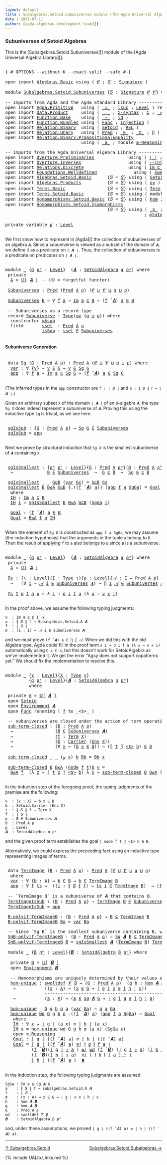 ```yaml
---
layout: default
title : Subalgebras.Setoid.Subuniverses module (The Agda Universal Algebra Library)
date : 2021-07-11
author: [agda-algebras development team][]
---
```


### <a id="subuniverses-of-setoid-algebras">Subuniverses of Setoid Algebras</a>

This is the [Subalgebras.Setoid.Subuniverses][] module of the [Agda Universal Algebra Library][].

<pre class="Agda">

<a id="365" class="Symbol">{-#</a> <a id="369" class="Keyword">OPTIONS</a> <a id="377" class="Pragma">--without-K</a> <a id="389" class="Pragma">--exact-split</a> <a id="403" class="Pragma">--safe</a> <a id="410" class="Symbol">#-}</a>

<a id="415" class="Keyword">open</a> <a id="420" class="Keyword">import</a> <a id="427" href="Algebras.Basic.html" class="Module">Algebras.Basic</a> <a id="442" class="Keyword">using</a> <a id="448" class="Symbol">(</a> <a id="450" href="Algebras.Basic.html#1140" class="Generalizable">𝓞</a> <a id="452" class="Symbol">;</a> <a id="454" href="Algebras.Basic.html#1142" class="Generalizable">𝓥</a> <a id="456" class="Symbol">;</a> <a id="458" href="Algebras.Basic.html#3566" class="Function">Signature</a> <a id="468" class="Symbol">)</a>

<a id="471" class="Keyword">module</a> <a id="478" href="Subalgebras.Setoid.Subuniverses.html" class="Module">Subalgebras.Setoid.Subuniverses</a> <a id="510" class="Symbol">{</a><a id="511" href="Subalgebras.Setoid.Subuniverses.html#511" class="Bound">𝑆</a> <a id="513" class="Symbol">:</a> <a id="515" href="Algebras.Basic.html#3566" class="Function">Signature</a> <a id="525" href="Algebras.Basic.html#1140" class="Generalizable">𝓞</a> <a id="527" href="Algebras.Basic.html#1142" class="Generalizable">𝓥</a><a id="528" class="Symbol">}</a> <a id="530" class="Keyword">where</a>

<a id="537" class="Comment">-- Imports from Agda and the Agda Standard Library -----------------------------------------------</a>
<a id="636" class="Keyword">open</a> <a id="641" class="Keyword">import</a> <a id="648" href="Agda.Primitive.html" class="Module">Agda.Primitive</a>   <a id="665" class="Keyword">using</a> <a id="671" class="Symbol">(</a> <a id="673" href="Agda.Primitive.html#810" class="Primitive Operator">_⊔_</a> <a id="677" class="Symbol">;</a> <a id="679" href="Agda.Primitive.html#780" class="Primitive">lsuc</a> <a id="684" class="Symbol">;</a> <a id="686" href="Agda.Primitive.html#597" class="Postulate">Level</a> <a id="692" class="Symbol">)</a> <a id="694" class="Keyword">renaming</a> <a id="703" class="Symbol">(</a> <a id="705" href="Agda.Primitive.html#326" class="Primitive">Set</a> <a id="709" class="Symbol">to</a> <a id="712" class="Primitive">Type</a> <a id="717" class="Symbol">)</a>
<a id="719" class="Keyword">open</a> <a id="724" class="Keyword">import</a> <a id="731" href="Data.Product.html" class="Module">Data.Product</a>     <a id="748" class="Keyword">using</a> <a id="754" class="Symbol">(</a> <a id="756" href="Agda.Builtin.Sigma.html#236" class="InductiveConstructor Operator">_,_</a> <a id="760" class="Symbol">;</a> <a id="762" href="Data.Product.html#916" class="Function">Σ-syntax</a> <a id="771" class="Symbol">;</a> <a id="773" href="Agda.Builtin.Sigma.html#166" class="Record">Σ</a> <a id="775" class="Symbol">;</a> <a id="777" href="Data.Product.html#1167" class="Function Operator">_×_</a> <a id="781" class="Symbol">)</a>
<a id="783" class="Keyword">open</a> <a id="788" class="Keyword">import</a> <a id="795" href="Function.Base.html" class="Module">Function.Base</a>    <a id="812" class="Keyword">using</a> <a id="818" class="Symbol">(</a> <a id="820" href="Function.Base.html#1031" class="Function Operator">_∘_</a> <a id="824" class="Symbol">;</a> <a id="826" href="Function.Base.html#615" class="Function">id</a> <a id="829" class="Symbol">)</a>
<a id="831" class="Keyword">open</a> <a id="836" class="Keyword">import</a> <a id="843" href="Function.Bundles.html" class="Module">Function.Bundles</a> <a id="860" class="Keyword">using</a> <a id="866" class="Symbol">(</a> <a id="868" href="Function.Bundles.html#1868" class="Record">Func</a> <a id="873" class="Symbol">;</a> <a id="875" href="Function.Bundles.html#2240" class="Record">Injection</a> <a id="885" class="Symbol">)</a>
<a id="887" class="Keyword">open</a> <a id="892" class="Keyword">import</a> <a id="899" href="Relation.Binary.html" class="Module">Relation.Binary</a>  <a id="916" class="Keyword">using</a> <a id="922" class="Symbol">(</a> <a id="924" href="Relation.Binary.Bundles.html#1009" class="Record">Setoid</a> <a id="931" class="Symbol">;</a> <a id="933" href="Relation.Binary.Core.html#766" class="Function">REL</a> <a id="937" class="Symbol">)</a>
<a id="939" class="Keyword">open</a> <a id="944" class="Keyword">import</a> <a id="951" href="Relation.Unary.html" class="Module">Relation.Unary</a>   <a id="968" class="Keyword">using</a> <a id="974" class="Symbol">(</a> <a id="976" href="Relation.Unary.html#1101" class="Function">Pred</a> <a id="981" class="Symbol">;</a> <a id="983" href="Relation.Unary.html#1523" class="Function Operator">_∈_</a> <a id="987" class="Symbol">;</a> <a id="989" href="Relation.Unary.html#1742" class="Function Operator">_⊆_</a> <a id="993" class="Symbol">;</a> <a id="995" href="Relation.Unary.html#4741" class="Function">⋂</a> <a id="997" class="Symbol">)</a>
<a id="999" class="Keyword">open</a> <a id="1004" class="Keyword">import</a> <a id="1011" href="Relation.Binary.PropositionalEquality.html" class="Module">Relation.Binary.PropositionalEquality</a>
                             <a id="1078" class="Keyword">using</a> <a id="1084" class="Symbol">(</a> <a id="1086" href="Agda.Builtin.Equality.html#151" class="Datatype Operator">_≡_</a> <a id="1090" class="Symbol">;</a> <a id="1092" class="Keyword">module</a> <a id="1099" href="Relation.Binary.PropositionalEquality.Core.html#2708" class="Module">≡-Reasoning</a> <a id="1111" class="Symbol">)</a>

<a id="1114" class="Comment">-- Imports from the Agda Universal Algebra Library -----------------------------------------------</a>
<a id="1213" class="Keyword">open</a> <a id="1218" class="Keyword">import</a> <a id="1225" href="Overture.Preliminaries.html" class="Module">Overture.Preliminaries</a>             <a id="1260" class="Keyword">using</a> <a id="1266" class="Symbol">(</a> <a id="1268" href="Overture.Preliminaries.html#4227" class="Function Operator">∣_∣</a> <a id="1272" class="Symbol">;</a> <a id="1274" href="Overture.Preliminaries.html#4265" class="Function Operator">∥_∥</a> <a id="1278" class="Symbol">;</a> <a id="1280" href="Overture.Preliminaries.html#4931" class="Function Operator">_⁻¹</a> <a id="1284" class="Symbol">)</a>
<a id="1286" class="Keyword">open</a> <a id="1291" class="Keyword">import</a> <a id="1298" href="Overture.Inverses.html" class="Module">Overture.Inverses</a>                  <a id="1333" class="Keyword">using</a> <a id="1339" class="Symbol">(</a> <a id="1341" href="Overture.Inverses.html#2788" class="Function">∘-injective</a> <a id="1353" class="Symbol">;</a> <a id="1355" href="Overture.Inverses.html#2442" class="Function">IsInjective</a> <a id="1367" class="Symbol">;</a> <a id="1369" href="Overture.Inverses.html#2715" class="Function">id-is-injective</a> <a id="1385" class="Symbol">)</a>
<a id="1387" class="Keyword">open</a> <a id="1392" class="Keyword">import</a> <a id="1399" href="Relations.Discrete.html" class="Module">Relations.Discrete</a>                 <a id="1434" class="Keyword">using</a> <a id="1440" class="Symbol">(</a> <a id="1442" href="Relations.Discrete.html#2044" class="Function Operator">Im_⊆_</a> <a id="1448" class="Symbol">)</a>
<a id="1450" class="Keyword">open</a> <a id="1455" class="Keyword">import</a> <a id="1462" href="Foundations.Welldefined.html" class="Module">Foundations.Welldefined</a>              <a id="1499" class="Keyword">using</a> <a id="1505" class="Symbol">(</a> <a id="1507" href="Foundations.Welldefined.html#2650" class="Function">swelldef</a> <a id="1516" class="Symbol">)</a>
<a id="1518" class="Keyword">open</a> <a id="1523" class="Keyword">import</a> <a id="1530" href="Algebras.Setoid.Basic.html" class="Module">Algebras.Setoid.Basic</a>      <a id="1557" class="Symbol">{</a><a id="1558" class="Argument">𝑆</a> <a id="1560" class="Symbol">=</a> <a id="1562" href="Subalgebras.Setoid.Subuniverses.html#511" class="Bound">𝑆</a><a id="1563" class="Symbol">}</a> <a id="1565" class="Keyword">using</a> <a id="1571" class="Symbol">(</a> <a id="1573" href="Algebras.Setoid.Basic.html#3240" class="Record">SetoidAlgebra</a> <a id="1587" class="Symbol">;</a> <a id="1589" href="Algebras.Setoid.Basic.html#3841" class="Function Operator">𝕌[_]</a> <a id="1594" class="Symbol">;</a> <a id="1596" href="Algebras.Setoid.Basic.html#4473" class="Function Operator">_̂_</a> <a id="1600" class="Symbol">;</a> <a id="1602" href="Algebras.Setoid.Basic.html#4713" class="Function">Lift-SetoidAlg</a> <a id="1617" class="Symbol">)</a>
<a id="1619" class="Keyword">open</a> <a id="1624" class="Keyword">import</a> <a id="1631" href="Algebras.Products.html" class="Module">Algebras.Products</a>          <a id="1658" class="Symbol">{</a><a id="1659" class="Argument">𝑆</a> <a id="1661" class="Symbol">=</a> <a id="1663" href="Subalgebras.Setoid.Subuniverses.html#511" class="Bound">𝑆</a><a id="1664" class="Symbol">}</a> <a id="1666" class="Keyword">using</a> <a id="1672" class="Symbol">(</a> <a id="1674" href="Algebras.Products.html#2982" class="Function">ov</a> <a id="1677" class="Symbol">)</a>
<a id="1679" class="Keyword">open</a> <a id="1684" class="Keyword">import</a> <a id="1691" href="Terms.Basic.html" class="Module">Terms.Basic</a>                <a id="1718" class="Symbol">{</a><a id="1719" class="Argument">𝑆</a> <a id="1721" class="Symbol">=</a> <a id="1723" href="Subalgebras.Setoid.Subuniverses.html#511" class="Bound">𝑆</a><a id="1724" class="Symbol">}</a> <a id="1726" class="Keyword">using</a> <a id="1732" class="Symbol">(</a> <a id="1734" href="Terms.Basic.html#1989" class="Datatype">Term</a> <a id="1739" class="Symbol">;</a> <a id="1741" href="Terms.Basic.html#2030" class="InductiveConstructor">ℊ</a> <a id="1743" class="Symbol">;</a> <a id="1745" href="Terms.Basic.html#2072" class="InductiveConstructor">node</a> <a id="1750" class="Symbol">)</a>
<a id="1752" class="Keyword">open</a> <a id="1757" class="Keyword">import</a> <a id="1764" href="Terms.Setoid.Basic.html" class="Module">Terms.Setoid.Basic</a>         <a id="1791" class="Symbol">{</a><a id="1792" class="Argument">𝑆</a> <a id="1794" class="Symbol">=</a> <a id="1796" href="Subalgebras.Setoid.Subuniverses.html#511" class="Bound">𝑆</a><a id="1797" class="Symbol">}</a> <a id="1799" class="Keyword">using</a> <a id="1805" class="Symbol">(</a> <a id="1807" class="Keyword">module</a> <a id="1814" href="Terms.Setoid.Basic.html#4468" class="Module">Environment</a> <a id="1826" class="Symbol">)</a>
<a id="1828" class="Keyword">open</a> <a id="1833" class="Keyword">import</a> <a id="1840" href="Homomorphisms.Setoid.Basic.html" class="Module">Homomorphisms.Setoid.Basic</a> <a id="1867" class="Symbol">{</a><a id="1868" class="Argument">𝑆</a> <a id="1870" class="Symbol">=</a> <a id="1872" href="Subalgebras.Setoid.Subuniverses.html#511" class="Bound">𝑆</a><a id="1873" class="Symbol">}</a> <a id="1875" class="Keyword">using</a> <a id="1881" class="Symbol">(</a> <a id="1883" href="Homomorphisms.Setoid.Basic.html#2593" class="Function">hom</a> <a id="1887" class="Symbol">;</a> <a id="1889" href="Homomorphisms.Setoid.Basic.html#3409" class="Function">∘-hom</a> <a id="1895" class="Symbol">)</a>
<a id="1897" class="Keyword">open</a> <a id="1902" class="Keyword">import</a> <a id="1909" href="Homomorphisms.Setoid.Isomorphisms.html" class="Module">Homomorphisms.Setoid.Isomorphisms</a>
                                       <a id="1982" class="Symbol">{</a><a id="1983" class="Argument">𝑆</a> <a id="1985" class="Symbol">=</a> <a id="1987" href="Subalgebras.Setoid.Subuniverses.html#511" class="Bound">𝑆</a><a id="1988" class="Symbol">}</a> <a id="1990" class="Keyword">using</a> <a id="1996" class="Symbol">(</a> <a id="1998" href="Homomorphisms.Setoid.Isomorphisms.html#2579" class="Record Operator">_≅_</a> <a id="2002" class="Symbol">;</a>  <a id="2005" href="Homomorphisms.Setoid.Isomorphisms.html#3186" class="Function">≅-sym</a> <a id="2011" class="Symbol">;</a> <a id="2013" href="Homomorphisms.Setoid.Isomorphisms.html#3088" class="Function">≅-refl</a> <a id="2020" class="Symbol">;</a> <a id="2022" href="Homomorphisms.Setoid.Isomorphisms.html#3281" class="Function">≅-trans</a> <a id="2030" class="Symbol">;</a> <a id="2032" href="Homomorphisms.Setoid.Isomorphisms.html#4655" class="Function">Lift-≅</a>
                                                     <a id="2092" class="Symbol">;</a> <a id="2094" href="Homomorphisms.Setoid.Isomorphisms.html#3749" class="Function">≅toInjective</a> <a id="2107" class="Symbol">;</a> <a id="2109" href="Homomorphisms.Setoid.Isomorphisms.html#4076" class="Function">≅fromInjective</a> <a id="2124" class="Symbol">)</a>

<a id="2127" class="Keyword">private</a> <a id="2135" class="Keyword">variable</a> <a id="2144" href="Subalgebras.Setoid.Subuniverses.html#2144" class="Generalizable">ρ</a> <a id="2146" class="Symbol">:</a> <a id="2148" href="Agda.Primitive.html#597" class="Postulate">Level</a>

</pre>

We first show how to represent in [Agda][] the collection of subuniverses of an algebra `𝑨`.  Since a subuniverse is viewed as a subset of the domain of `𝑨`, we define it as a predicate on `∣ 𝑨 ∣`.  Thus, the collection of subuniverses is a predicate on predicates on `∣ 𝑨 ∣`.

<pre class="Agda">

<a id="2459" class="Keyword">module</a> <a id="2466" href="Subalgebras.Setoid.Subuniverses.html#2466" class="Module">_</a> <a id="2468" class="Symbol">{</a><a id="2469" href="Subalgebras.Setoid.Subuniverses.html#2469" class="Bound">α</a> <a id="2471" href="Subalgebras.Setoid.Subuniverses.html#2471" class="Bound">ρᵃ</a> <a id="2474" class="Symbol">:</a> <a id="2476" href="Agda.Primitive.html#597" class="Postulate">Level</a><a id="2481" class="Symbol">}</a>  <a id="2484" class="Symbol">(</a><a id="2485" href="Subalgebras.Setoid.Subuniverses.html#2485" class="Bound">𝑨</a> <a id="2487" class="Symbol">:</a> <a id="2489" href="Algebras.Setoid.Basic.html#3240" class="Record">SetoidAlgebra</a> <a id="2503" href="Subalgebras.Setoid.Subuniverses.html#2469" class="Bound">α</a> <a id="2505" href="Subalgebras.Setoid.Subuniverses.html#2471" class="Bound">ρᵃ</a><a id="2507" class="Symbol">)</a> <a id="2509" class="Keyword">where</a>
 <a id="2516" class="Keyword">private</a>
  <a id="2526" href="Subalgebras.Setoid.Subuniverses.html#2526" class="Function">A</a> <a id="2528" class="Symbol">=</a> <a id="2530" href="Algebras.Setoid.Basic.html#3841" class="Function Operator">𝕌[</a> <a id="2533" href="Subalgebras.Setoid.Subuniverses.html#2485" class="Bound">𝑨</a> <a id="2535" href="Algebras.Setoid.Basic.html#3841" class="Function Operator">]</a> <a id="2537" class="Comment">-- (𝕌 = forgetful functor)</a>

 <a id="2566" href="Subalgebras.Setoid.Subuniverses.html#2566" class="Function">Subuniverses</a> <a id="2579" class="Symbol">:</a> <a id="2581" href="Relation.Unary.html#1101" class="Function">Pred</a> <a id="2586" class="Symbol">(</a><a id="2587" href="Relation.Unary.html#1101" class="Function">Pred</a> <a id="2592" href="Subalgebras.Setoid.Subuniverses.html#2526" class="Function">A</a> <a id="2594" href="Subalgebras.Setoid.Subuniverses.html#2144" class="Generalizable">ρ</a><a id="2595" class="Symbol">)</a> <a id="2597" class="Symbol">(</a><a id="2598" href="Subalgebras.Setoid.Subuniverses.html#525" class="Bound">𝓞</a> <a id="2600" href="Agda.Primitive.html#810" class="Primitive Operator">⊔</a> <a id="2602" href="Subalgebras.Setoid.Subuniverses.html#527" class="Bound">𝓥</a> <a id="2604" href="Agda.Primitive.html#810" class="Primitive Operator">⊔</a> <a id="2606" href="Subalgebras.Setoid.Subuniverses.html#2469" class="Bound">α</a> <a id="2608" href="Agda.Primitive.html#810" class="Primitive Operator">⊔</a> <a id="2610" href="Subalgebras.Setoid.Subuniverses.html#2144" class="Generalizable">ρ</a><a id="2611" class="Symbol">)</a>

 <a id="2615" href="Subalgebras.Setoid.Subuniverses.html#2566" class="Function">Subuniverses</a> <a id="2628" href="Subalgebras.Setoid.Subuniverses.html#2628" class="Bound">B</a> <a id="2630" class="Symbol">=</a> <a id="2632" class="Symbol">∀</a> <a id="2634" href="Subalgebras.Setoid.Subuniverses.html#2634" class="Bound">f</a> <a id="2636" href="Subalgebras.Setoid.Subuniverses.html#2636" class="Bound">a</a> <a id="2638" class="Symbol">→</a> <a id="2640" href="Relations.Discrete.html#2044" class="Function Operator">Im</a> <a id="2643" href="Subalgebras.Setoid.Subuniverses.html#2636" class="Bound">a</a> <a id="2645" href="Relations.Discrete.html#2044" class="Function Operator">⊆</a> <a id="2647" href="Subalgebras.Setoid.Subuniverses.html#2628" class="Bound">B</a> <a id="2649" class="Symbol">→</a> <a id="2651" class="Symbol">(</a><a id="2652" href="Subalgebras.Setoid.Subuniverses.html#2634" class="Bound">f</a> <a id="2654" href="Algebras.Setoid.Basic.html#4473" class="Function Operator">̂</a> <a id="2656" href="Subalgebras.Setoid.Subuniverses.html#2485" class="Bound">𝑨</a><a id="2657" class="Symbol">)</a> <a id="2659" href="Subalgebras.Setoid.Subuniverses.html#2636" class="Bound">a</a> <a id="2661" href="Relation.Unary.html#1523" class="Function Operator">∈</a> <a id="2663" href="Subalgebras.Setoid.Subuniverses.html#2628" class="Bound">B</a>

 <a id="2667" class="Comment">-- Subuniverses as a record type</a>
 <a id="2701" class="Keyword">record</a> <a id="2708" href="Subalgebras.Setoid.Subuniverses.html#2708" class="Record">Subuniverse</a> <a id="2720" class="Symbol">:</a> <a id="2722" href="Subalgebras.Setoid.Subuniverses.html#712" class="Primitive">Type</a><a id="2726" class="Symbol">(</a><a id="2727" href="Algebras.Products.html#2982" class="Function">ov</a> <a id="2730" class="Symbol">(</a><a id="2731" href="Subalgebras.Setoid.Subuniverses.html#2469" class="Bound">α</a> <a id="2733" href="Agda.Primitive.html#810" class="Primitive Operator">⊔</a> <a id="2735" href="Subalgebras.Setoid.Subuniverses.html#2735" class="Bound">ρ</a><a id="2736" class="Symbol">))</a> <a id="2739" class="Keyword">where</a>
  <a id="2747" class="Keyword">constructor</a> <a id="2759" href="Subalgebras.Setoid.Subuniverses.html#2759" class="InductiveConstructor">mksub</a>
  <a id="2767" class="Keyword">field</a>       <a id="2779" href="Subalgebras.Setoid.Subuniverses.html#2779" class="Field">sset</a>  <a id="2785" class="Symbol">:</a> <a id="2787" href="Relation.Unary.html#1101" class="Function">Pred</a> <a id="2792" href="Subalgebras.Setoid.Subuniverses.html#2526" class="Function">A</a> <a id="2794" href="Subalgebras.Setoid.Subuniverses.html#2735" class="Bound">ρ</a>
              <a id="2810" href="Subalgebras.Setoid.Subuniverses.html#2810" class="Field">isSub</a> <a id="2816" class="Symbol">:</a> <a id="2818" href="Subalgebras.Setoid.Subuniverses.html#2779" class="Field">sset</a> <a id="2823" href="Relation.Unary.html#1523" class="Function Operator">∈</a> <a id="2825" href="Subalgebras.Setoid.Subuniverses.html#2566" class="Function">Subuniverses</a>

</pre>


#### <a id="subuniverse-generation">Subuniverse Generation</a>

<pre class="Agda">

 <a id="2931" class="Keyword">data</a> <a id="2936" href="Subalgebras.Setoid.Subuniverses.html#2936" class="Datatype">Sg</a> <a id="2939" class="Symbol">(</a><a id="2940" href="Subalgebras.Setoid.Subuniverses.html#2940" class="Bound">G</a> <a id="2942" class="Symbol">:</a> <a id="2944" href="Relation.Unary.html#1101" class="Function">Pred</a> <a id="2949" href="Subalgebras.Setoid.Subuniverses.html#2526" class="Function">A</a> <a id="2951" href="Subalgebras.Setoid.Subuniverses.html#2144" class="Generalizable">ρ</a><a id="2952" class="Symbol">)</a> <a id="2954" class="Symbol">:</a> <a id="2956" href="Relation.Unary.html#1101" class="Function">Pred</a> <a id="2961" href="Subalgebras.Setoid.Subuniverses.html#2526" class="Function">A</a> <a id="2963" class="Symbol">(</a><a id="2964" href="Subalgebras.Setoid.Subuniverses.html#525" class="Bound">𝓞</a> <a id="2966" href="Agda.Primitive.html#810" class="Primitive Operator">⊔</a> <a id="2968" href="Subalgebras.Setoid.Subuniverses.html#527" class="Bound">𝓥</a> <a id="2970" href="Agda.Primitive.html#810" class="Primitive Operator">⊔</a> <a id="2972" href="Subalgebras.Setoid.Subuniverses.html#2469" class="Bound">α</a> <a id="2974" href="Agda.Primitive.html#810" class="Primitive Operator">⊔</a> <a id="2976" href="Subalgebras.Setoid.Subuniverses.html#2951" class="Bound">ρ</a><a id="2977" class="Symbol">)</a> <a id="2979" class="Keyword">where</a>
  <a id="2987" href="Subalgebras.Setoid.Subuniverses.html#2987" class="InductiveConstructor">var</a> <a id="2991" class="Symbol">:</a> <a id="2993" class="Symbol">∀</a> <a id="2995" class="Symbol">{</a><a id="2996" href="Subalgebras.Setoid.Subuniverses.html#2996" class="Bound">v</a><a id="2997" class="Symbol">}</a> <a id="2999" class="Symbol">→</a> <a id="3001" href="Subalgebras.Setoid.Subuniverses.html#2996" class="Bound">v</a> <a id="3003" href="Relation.Unary.html#1523" class="Function Operator">∈</a> <a id="3005" href="Subalgebras.Setoid.Subuniverses.html#2940" class="Bound">G</a> <a id="3007" class="Symbol">→</a> <a id="3009" href="Subalgebras.Setoid.Subuniverses.html#2996" class="Bound">v</a> <a id="3011" href="Relation.Unary.html#1523" class="Function Operator">∈</a> <a id="3013" href="Subalgebras.Setoid.Subuniverses.html#2936" class="Datatype">Sg</a> <a id="3016" href="Subalgebras.Setoid.Subuniverses.html#2940" class="Bound">G</a>
  <a id="3020" href="Subalgebras.Setoid.Subuniverses.html#3020" class="InductiveConstructor">app</a> <a id="3024" class="Symbol">:</a> <a id="3026" class="Symbol">∀</a> <a id="3028" href="Subalgebras.Setoid.Subuniverses.html#3028" class="Bound">f</a> <a id="3030" href="Subalgebras.Setoid.Subuniverses.html#3030" class="Bound">a</a> <a id="3032" class="Symbol">→</a> <a id="3034" href="Relations.Discrete.html#2044" class="Function Operator">Im</a> <a id="3037" href="Subalgebras.Setoid.Subuniverses.html#3030" class="Bound">a</a> <a id="3039" href="Relations.Discrete.html#2044" class="Function Operator">⊆</a> <a id="3041" href="Subalgebras.Setoid.Subuniverses.html#2936" class="Datatype">Sg</a> <a id="3044" href="Subalgebras.Setoid.Subuniverses.html#2940" class="Bound">G</a> <a id="3046" class="Symbol">→</a> <a id="3048" class="Symbol">(</a><a id="3049" href="Subalgebras.Setoid.Subuniverses.html#3028" class="Bound">f</a> <a id="3051" href="Algebras.Setoid.Basic.html#4473" class="Function Operator">̂</a> <a id="3053" href="Subalgebras.Setoid.Subuniverses.html#2485" class="Bound">𝑨</a><a id="3054" class="Symbol">)</a> <a id="3056" href="Subalgebras.Setoid.Subuniverses.html#3030" class="Bound">a</a> <a id="3058" href="Relation.Unary.html#1523" class="Function Operator">∈</a> <a id="3060" href="Subalgebras.Setoid.Subuniverses.html#2936" class="Datatype">Sg</a> <a id="3063" href="Subalgebras.Setoid.Subuniverses.html#2940" class="Bound">G</a>

</pre>

(The inferred types in the `app` constructor are `f : ∣ 𝑆 ∣` and `a : ∥ 𝑆 ∥ 𝑓 → ∣ 𝑨 ∣`.)

Given an arbitrary subset `X` of the domain `∣ 𝑨 ∣` of an `𝑆`-algebra `𝑨`, the type `Sg X` does indeed represent a subuniverse of `𝑨`. Proving this using the inductive type `Sg` is trivial, as we see here.

<pre class="Agda">

 <a id="3390" href="Subalgebras.Setoid.Subuniverses.html#3390" class="Function">sgIsSub</a> <a id="3398" class="Symbol">:</a> <a id="3400" class="Symbol">{</a><a id="3401" href="Subalgebras.Setoid.Subuniverses.html#3401" class="Bound">G</a> <a id="3403" class="Symbol">:</a> <a id="3405" href="Relation.Unary.html#1101" class="Function">Pred</a> <a id="3410" href="Subalgebras.Setoid.Subuniverses.html#2526" class="Function">A</a> <a id="3412" href="Subalgebras.Setoid.Subuniverses.html#2144" class="Generalizable">ρ</a><a id="3413" class="Symbol">}</a> <a id="3415" class="Symbol">→</a> <a id="3417" href="Subalgebras.Setoid.Subuniverses.html#2936" class="Datatype">Sg</a> <a id="3420" href="Subalgebras.Setoid.Subuniverses.html#3401" class="Bound">G</a> <a id="3422" href="Relation.Unary.html#1523" class="Function Operator">∈</a> <a id="3424" href="Subalgebras.Setoid.Subuniverses.html#2566" class="Function">Subuniverses</a>
 <a id="3438" href="Subalgebras.Setoid.Subuniverses.html#3390" class="Function">sgIsSub</a> <a id="3446" class="Symbol">=</a> <a id="3448" href="Subalgebras.Setoid.Subuniverses.html#3020" class="InductiveConstructor">app</a>

</pre>

Next we prove by structural induction that `Sg X` is the smallest subuniverse of `𝑨` containing `X`.

<pre class="Agda">

 <a id="3582" href="Subalgebras.Setoid.Subuniverses.html#3582" class="Function">sgIsSmallest</a> <a id="3595" class="Symbol">:</a> <a id="3597" class="Symbol">{</a><a id="3598" href="Subalgebras.Setoid.Subuniverses.html#3598" class="Bound">ρᵍ</a> <a id="3601" href="Subalgebras.Setoid.Subuniverses.html#3601" class="Bound">ρᵇ</a> <a id="3604" class="Symbol">:</a> <a id="3606" href="Agda.Primitive.html#597" class="Postulate">Level</a><a id="3611" class="Symbol">}{</a><a id="3613" href="Subalgebras.Setoid.Subuniverses.html#3613" class="Bound">G</a> <a id="3615" class="Symbol">:</a> <a id="3617" href="Relation.Unary.html#1101" class="Function">Pred</a> <a id="3622" href="Subalgebras.Setoid.Subuniverses.html#2526" class="Function">A</a> <a id="3624" href="Subalgebras.Setoid.Subuniverses.html#3598" class="Bound">ρᵍ</a><a id="3626" class="Symbol">}(</a><a id="3628" href="Subalgebras.Setoid.Subuniverses.html#3628" class="Bound">B</a> <a id="3630" class="Symbol">:</a> <a id="3632" href="Relation.Unary.html#1101" class="Function">Pred</a> <a id="3637" href="Subalgebras.Setoid.Subuniverses.html#2526" class="Function">A</a> <a id="3639" href="Subalgebras.Setoid.Subuniverses.html#3601" class="Bound">ρᵇ</a><a id="3641" class="Symbol">)</a>
  <a id="3645" class="Symbol">→</a>             <a id="3659" href="Subalgebras.Setoid.Subuniverses.html#3628" class="Bound">B</a> <a id="3661" href="Relation.Unary.html#1523" class="Function Operator">∈</a> <a id="3663" href="Subalgebras.Setoid.Subuniverses.html#2566" class="Function">Subuniverses</a>  <a id="3677" class="Symbol">→</a>  <a id="3680" href="Subalgebras.Setoid.Subuniverses.html#3613" class="Bound">G</a> <a id="3682" href="Relation.Unary.html#1742" class="Function Operator">⊆</a> <a id="3684" href="Subalgebras.Setoid.Subuniverses.html#3628" class="Bound">B</a>  <a id="3687" class="Symbol">→</a>  <a id="3690" href="Subalgebras.Setoid.Subuniverses.html#2936" class="Datatype">Sg</a> <a id="3693" href="Subalgebras.Setoid.Subuniverses.html#3613" class="Bound">G</a> <a id="3695" href="Relation.Unary.html#1742" class="Function Operator">⊆</a> <a id="3697" href="Subalgebras.Setoid.Subuniverses.html#3628" class="Bound">B</a>

 <a id="3701" href="Subalgebras.Setoid.Subuniverses.html#3582" class="Function">sgIsSmallest</a> <a id="3714" class="Symbol">_</a> <a id="3716" class="Symbol">_</a> <a id="3718" href="Subalgebras.Setoid.Subuniverses.html#3718" class="Bound">G⊆B</a> <a id="3722" class="Symbol">(</a><a id="3723" href="Subalgebras.Setoid.Subuniverses.html#2987" class="InductiveConstructor">var</a> <a id="3727" href="Subalgebras.Setoid.Subuniverses.html#3727" class="Bound">Gx</a><a id="3729" class="Symbol">)</a> <a id="3731" class="Symbol">=</a> <a id="3733" href="Subalgebras.Setoid.Subuniverses.html#3718" class="Bound">G⊆B</a> <a id="3737" href="Subalgebras.Setoid.Subuniverses.html#3727" class="Bound">Gx</a>
 <a id="3741" href="Subalgebras.Setoid.Subuniverses.html#3582" class="Function">sgIsSmallest</a> <a id="3754" href="Subalgebras.Setoid.Subuniverses.html#3754" class="Bound">B</a> <a id="3756" href="Subalgebras.Setoid.Subuniverses.html#3756" class="Bound">B≤A</a> <a id="3760" href="Subalgebras.Setoid.Subuniverses.html#3760" class="Bound">G⊆B</a> <a id="3764" class="Symbol">{</a><a id="3765" class="DottedPattern Symbol">.((</a><a id="3768" href="Subalgebras.Setoid.Subuniverses.html#3784" class="DottedPattern Bound">f</a> <a id="3770" href="Algebras.Setoid.Basic.html#4473" class="DottedPattern Function Operator">̂</a> <a id="3772" href="Subalgebras.Setoid.Subuniverses.html#2485" class="DottedPattern Bound">𝑨</a><a id="3773" class="DottedPattern Symbol">)</a> <a id="3775" href="Subalgebras.Setoid.Subuniverses.html#3786" class="DottedPattern Bound">a</a><a id="3776" class="DottedPattern Symbol">)</a><a id="3777" class="Symbol">}</a> <a id="3779" class="Symbol">(</a><a id="3780" href="Subalgebras.Setoid.Subuniverses.html#3020" class="InductiveConstructor">app</a> <a id="3784" href="Subalgebras.Setoid.Subuniverses.html#3784" class="Bound">f</a> <a id="3786" href="Subalgebras.Setoid.Subuniverses.html#3786" class="Bound">a</a> <a id="3788" href="Subalgebras.Setoid.Subuniverses.html#3788" class="Bound">SgGa</a><a id="3792" class="Symbol">)</a> <a id="3794" class="Symbol">=</a> <a id="3796" href="Subalgebras.Setoid.Subuniverses.html#3869" class="Function">Goal</a>
  <a id="3803" class="Keyword">where</a>
  <a id="3811" href="Subalgebras.Setoid.Subuniverses.html#3811" class="Function">IH</a> <a id="3814" class="Symbol">:</a> <a id="3816" href="Relations.Discrete.html#2044" class="Function Operator">Im</a> <a id="3819" href="Subalgebras.Setoid.Subuniverses.html#3786" class="Bound">a</a> <a id="3821" href="Relations.Discrete.html#2044" class="Function Operator">⊆</a> <a id="3823" href="Subalgebras.Setoid.Subuniverses.html#3754" class="Bound">B</a>
  <a id="3827" href="Subalgebras.Setoid.Subuniverses.html#3811" class="Function">IH</a> <a id="3830" href="Subalgebras.Setoid.Subuniverses.html#3830" class="Bound">i</a> <a id="3832" class="Symbol">=</a> <a id="3834" href="Subalgebras.Setoid.Subuniverses.html#3582" class="Function">sgIsSmallest</a> <a id="3847" href="Subalgebras.Setoid.Subuniverses.html#3754" class="Bound">B</a> <a id="3849" href="Subalgebras.Setoid.Subuniverses.html#3756" class="Bound">B≤A</a> <a id="3853" href="Subalgebras.Setoid.Subuniverses.html#3760" class="Bound">G⊆B</a> <a id="3857" class="Symbol">(</a><a id="3858" href="Subalgebras.Setoid.Subuniverses.html#3788" class="Bound">SgGa</a> <a id="3863" href="Subalgebras.Setoid.Subuniverses.html#3830" class="Bound">i</a><a id="3864" class="Symbol">)</a>

  <a id="3869" href="Subalgebras.Setoid.Subuniverses.html#3869" class="Function">Goal</a> <a id="3874" class="Symbol">:</a> <a id="3876" class="Symbol">(</a><a id="3877" href="Subalgebras.Setoid.Subuniverses.html#3784" class="Bound">f</a> <a id="3879" href="Algebras.Setoid.Basic.html#4473" class="Function Operator">̂</a> <a id="3881" href="Subalgebras.Setoid.Subuniverses.html#2485" class="Bound">𝑨</a><a id="3882" class="Symbol">)</a> <a id="3884" href="Subalgebras.Setoid.Subuniverses.html#3786" class="Bound">a</a> <a id="3886" href="Relation.Unary.html#1523" class="Function Operator">∈</a> <a id="3888" href="Subalgebras.Setoid.Subuniverses.html#3754" class="Bound">B</a>
  <a id="3892" href="Subalgebras.Setoid.Subuniverses.html#3869" class="Function">Goal</a> <a id="3897" class="Symbol">=</a> <a id="3899" href="Subalgebras.Setoid.Subuniverses.html#3756" class="Bound">B≤A</a> <a id="3903" href="Subalgebras.Setoid.Subuniverses.html#3784" class="Bound">f</a> <a id="3905" href="Subalgebras.Setoid.Subuniverses.html#3786" class="Bound">a</a> <a id="3907" href="Subalgebras.Setoid.Subuniverses.html#3811" class="Function">IH</a>

</pre>

When the element of `Sg G` is constructed as `app f a SgGa`, we may assume (the induction hypothesis) that the arguments in the tuple `a` belong to `B`. Then the result of applying `f` to `a` also belongs to `B` since `B` is a subuniverse.


<pre class="Agda">

<a id="4179" class="Keyword">module</a> <a id="4186" href="Subalgebras.Setoid.Subuniverses.html#4186" class="Module">_</a> <a id="4188" class="Symbol">{</a><a id="4189" href="Subalgebras.Setoid.Subuniverses.html#4189" class="Bound">α</a> <a id="4191" href="Subalgebras.Setoid.Subuniverses.html#4191" class="Bound">ρᵃ</a> <a id="4194" class="Symbol">:</a> <a id="4196" href="Agda.Primitive.html#597" class="Postulate">Level</a><a id="4201" class="Symbol">}</a>  <a id="4204" class="Symbol">{</a><a id="4205" href="Subalgebras.Setoid.Subuniverses.html#4205" class="Bound">𝑨</a> <a id="4207" class="Symbol">:</a> <a id="4209" href="Algebras.Setoid.Basic.html#3240" class="Record">SetoidAlgebra</a> <a id="4223" href="Subalgebras.Setoid.Subuniverses.html#4189" class="Bound">α</a> <a id="4225" href="Subalgebras.Setoid.Subuniverses.html#4191" class="Bound">ρᵃ</a><a id="4227" class="Symbol">}</a> <a id="4229" class="Keyword">where</a>
 <a id="4236" class="Keyword">private</a>
  <a id="4246" href="Subalgebras.Setoid.Subuniverses.html#4246" class="Function">A</a> <a id="4248" class="Symbol">=</a> <a id="4250" href="Algebras.Setoid.Basic.html#3841" class="Function Operator">𝕌[</a> <a id="4253" href="Subalgebras.Setoid.Subuniverses.html#4205" class="Bound">𝑨</a> <a id="4255" href="Algebras.Setoid.Basic.html#3841" class="Function Operator">]</a>

 <a id="4259" href="Subalgebras.Setoid.Subuniverses.html#4259" class="Function">⋂s</a> <a id="4262" class="Symbol">:</a> <a id="4264" class="Symbol">{</a><a id="4265" href="Subalgebras.Setoid.Subuniverses.html#4265" class="Bound">ι</a> <a id="4267" class="Symbol">:</a> <a id="4269" href="Agda.Primitive.html#597" class="Postulate">Level</a><a id="4274" class="Symbol">}(</a><a id="4276" href="Subalgebras.Setoid.Subuniverses.html#4276" class="Bound">I</a> <a id="4278" class="Symbol">:</a> <a id="4280" href="Subalgebras.Setoid.Subuniverses.html#712" class="Primitive">Type</a> <a id="4285" href="Subalgebras.Setoid.Subuniverses.html#4265" class="Bound">ι</a><a id="4286" class="Symbol">){</a><a id="4288" href="Subalgebras.Setoid.Subuniverses.html#4288" class="Bound">ρ</a> <a id="4290" class="Symbol">:</a> <a id="4292" href="Agda.Primitive.html#597" class="Postulate">Level</a><a id="4297" class="Symbol">}{</a><a id="4299" href="Subalgebras.Setoid.Subuniverses.html#4299" class="Bound">𝒜</a> <a id="4301" class="Symbol">:</a> <a id="4303" href="Subalgebras.Setoid.Subuniverses.html#4276" class="Bound">I</a> <a id="4305" class="Symbol">→</a> <a id="4307" href="Relation.Unary.html#1101" class="Function">Pred</a> <a id="4312" href="Subalgebras.Setoid.Subuniverses.html#4246" class="Function">A</a> <a id="4314" href="Subalgebras.Setoid.Subuniverses.html#4288" class="Bound">ρ</a><a id="4315" class="Symbol">}</a>
  <a id="4319" class="Symbol">→</a>   <a id="4323" class="Symbol">(∀</a> <a id="4326" href="Subalgebras.Setoid.Subuniverses.html#4326" class="Bound">i</a> <a id="4328" class="Symbol">→</a> <a id="4330" href="Subalgebras.Setoid.Subuniverses.html#4299" class="Bound">𝒜</a> <a id="4332" href="Subalgebras.Setoid.Subuniverses.html#4326" class="Bound">i</a> <a id="4334" href="Relation.Unary.html#1523" class="Function Operator">∈</a> <a id="4336" href="Subalgebras.Setoid.Subuniverses.html#2566" class="Function">Subuniverses</a> <a id="4349" href="Subalgebras.Setoid.Subuniverses.html#4205" class="Bound">𝑨</a><a id="4350" class="Symbol">)</a> <a id="4352" class="Symbol">→</a> <a id="4354" href="Relation.Unary.html#4741" class="Function">⋂</a> <a id="4356" href="Subalgebras.Setoid.Subuniverses.html#4276" class="Bound">I</a> <a id="4358" href="Subalgebras.Setoid.Subuniverses.html#4299" class="Bound">𝒜</a> <a id="4360" href="Relation.Unary.html#1523" class="Function Operator">∈</a> <a id="4362" href="Subalgebras.Setoid.Subuniverses.html#2566" class="Function">Subuniverses</a> <a id="4375" href="Subalgebras.Setoid.Subuniverses.html#4205" class="Bound">𝑨</a>

 <a id="4379" href="Subalgebras.Setoid.Subuniverses.html#4259" class="Function">⋂s</a> <a id="4382" href="Subalgebras.Setoid.Subuniverses.html#4382" class="Bound">I</a> <a id="4384" href="Subalgebras.Setoid.Subuniverses.html#4384" class="Bound">σ</a> <a id="4386" href="Subalgebras.Setoid.Subuniverses.html#4386" class="Bound">f</a> <a id="4388" href="Subalgebras.Setoid.Subuniverses.html#4388" class="Bound">a</a> <a id="4390" href="Subalgebras.Setoid.Subuniverses.html#4390" class="Bound">ν</a> <a id="4392" class="Symbol">=</a> <a id="4394" class="Symbol">λ</a> <a id="4396" href="Subalgebras.Setoid.Subuniverses.html#4396" class="Bound">i</a> <a id="4398" class="Symbol">→</a> <a id="4400" href="Subalgebras.Setoid.Subuniverses.html#4384" class="Bound">σ</a> <a id="4402" href="Subalgebras.Setoid.Subuniverses.html#4396" class="Bound">i</a> <a id="4404" href="Subalgebras.Setoid.Subuniverses.html#4386" class="Bound">f</a> <a id="4406" href="Subalgebras.Setoid.Subuniverses.html#4388" class="Bound">a</a> <a id="4408" class="Symbol">(λ</a> <a id="4411" href="Subalgebras.Setoid.Subuniverses.html#4411" class="Bound">x</a> <a id="4413" class="Symbol">→</a> <a id="4415" href="Subalgebras.Setoid.Subuniverses.html#4390" class="Bound">ν</a> <a id="4417" href="Subalgebras.Setoid.Subuniverses.html#4411" class="Bound">x</a> <a id="4419" href="Subalgebras.Setoid.Subuniverses.html#4396" class="Bound">i</a><a id="4420" class="Symbol">)</a>

</pre>

In the proof above, we assume the following typing judgments:

```
ν  : Im a ⊆ ⋂ I 𝒜
a  : ∥ 𝑆 ∥ f → Subalgebras.Setoid.A 𝑨
f  : ∣ 𝑆 ∣
σ  : (i : I) → 𝒜 i ∈ Subuniverses 𝑨
```
and we must prove `(f ̂ 𝑨) a ∈ ⋂ I 𝒜`.  When we did this with the old
Algebra type, Agda could fill in the proof term `λ i → σ i f a (λ x → ν x i)`
automatically using `C-c C-a`, but this doesn't work for SetoidAlgebra
as we've implemented it.  We get the error "Agsy does not support copatterns
yet."  We should fix the implementation to resolve this.

<pre class="Agda">

<a id="4977" class="Keyword">module</a> <a id="4984" href="Subalgebras.Setoid.Subuniverses.html#4984" class="Module">_</a> <a id="4986" class="Symbol">{</a><a id="4987" href="Subalgebras.Setoid.Subuniverses.html#4987" class="Bound">χ</a> <a id="4989" class="Symbol">:</a> <a id="4991" href="Agda.Primitive.html#597" class="Postulate">Level</a><a id="4996" class="Symbol">}{</a><a id="4998" href="Subalgebras.Setoid.Subuniverses.html#4998" class="Bound">X</a> <a id="5000" class="Symbol">:</a> <a id="5002" href="Subalgebras.Setoid.Subuniverses.html#712" class="Primitive">Type</a> <a id="5007" href="Subalgebras.Setoid.Subuniverses.html#4987" class="Bound">χ</a><a id="5008" class="Symbol">}</a>
         <a id="5019" class="Symbol">{</a><a id="5020" href="Subalgebras.Setoid.Subuniverses.html#5020" class="Bound">α</a> <a id="5022" href="Subalgebras.Setoid.Subuniverses.html#5022" class="Bound">ρᵃ</a> <a id="5025" class="Symbol">:</a> <a id="5027" href="Agda.Primitive.html#597" class="Postulate">Level</a><a id="5032" class="Symbol">}{</a><a id="5034" href="Subalgebras.Setoid.Subuniverses.html#5034" class="Bound">𝑨</a> <a id="5036" class="Symbol">:</a> <a id="5038" href="Algebras.Setoid.Basic.html#3240" class="Record">SetoidAlgebra</a> <a id="5052" href="Subalgebras.Setoid.Subuniverses.html#5020" class="Bound">α</a> <a id="5054" href="Subalgebras.Setoid.Subuniverses.html#5022" class="Bound">ρᵃ</a><a id="5056" class="Symbol">}</a>
         <a id="5067" class="Keyword">where</a>

 <a id="5075" class="Keyword">private</a> <a id="5083" href="Subalgebras.Setoid.Subuniverses.html#5083" class="Function">A</a> <a id="5085" class="Symbol">=</a> <a id="5087" href="Algebras.Setoid.Basic.html#3841" class="Function Operator">𝕌[</a> <a id="5090" href="Subalgebras.Setoid.Subuniverses.html#5034" class="Bound">𝑨</a> <a id="5092" href="Algebras.Setoid.Basic.html#3841" class="Function Operator">]</a>
 <a id="5095" class="Keyword">open</a> <a id="5100" href="Relation.Binary.Bundles.html#1009" class="Module">Setoid</a>
 <a id="5108" class="Keyword">open</a> <a id="5113" href="Terms.Setoid.Basic.html#4468" class="Module">Environment</a> <a id="5125" href="Subalgebras.Setoid.Subuniverses.html#5034" class="Bound">𝑨</a>
 <a id="5128" class="Keyword">open</a> <a id="5133" href="Function.Bundles.html#1868" class="Module">Func</a> <a id="5138" class="Keyword">renaming</a> <a id="5147" class="Symbol">(</a> <a id="5149" href="Function.Bundles.html#1919" class="Field">f</a> <a id="5151" class="Symbol">to</a> <a id="5154" class="Field">_&lt;$&gt;_</a> <a id="5160" class="Symbol">)</a>

 <a id="5164" class="Comment">-- subuniverses are closed under the action of term operations</a>
 <a id="5228" href="Subalgebras.Setoid.Subuniverses.html#5228" class="Function">sub-term-closed</a> <a id="5244" class="Symbol">:</a> <a id="5246" class="Symbol">(</a><a id="5247" href="Subalgebras.Setoid.Subuniverses.html#5247" class="Bound">B</a> <a id="5249" class="Symbol">:</a> <a id="5251" href="Relation.Unary.html#1101" class="Function">Pred</a> <a id="5256" href="Subalgebras.Setoid.Subuniverses.html#5083" class="Function">A</a> <a id="5258" href="Subalgebras.Setoid.Subuniverses.html#2144" class="Generalizable">ρ</a><a id="5259" class="Symbol">)</a>
  <a id="5263" class="Symbol">→</a>                <a id="5280" class="Symbol">(</a><a id="5281" href="Subalgebras.Setoid.Subuniverses.html#5247" class="Bound">B</a> <a id="5283" href="Relation.Unary.html#1523" class="Function Operator">∈</a> <a id="5285" href="Subalgebras.Setoid.Subuniverses.html#2566" class="Function">Subuniverses</a> <a id="5298" href="Subalgebras.Setoid.Subuniverses.html#5034" class="Bound">𝑨</a><a id="5299" class="Symbol">)</a>
  <a id="5303" class="Symbol">→</a>                <a id="5320" class="Symbol">(</a><a id="5321" href="Subalgebras.Setoid.Subuniverses.html#5321" class="Bound">t</a> <a id="5323" class="Symbol">:</a> <a id="5325" href="Terms.Basic.html#1989" class="Datatype">Term</a> <a id="5330" href="Subalgebras.Setoid.Subuniverses.html#4998" class="Bound">X</a><a id="5331" class="Symbol">)</a>
  <a id="5335" class="Symbol">→</a>                <a id="5352" class="Symbol">(</a><a id="5353" href="Subalgebras.Setoid.Subuniverses.html#5353" class="Bound">b</a> <a id="5355" class="Symbol">:</a> <a id="5357" href="Relation.Binary.Bundles.html#1072" class="Field">Carrier</a> <a id="5365" class="Symbol">(</a><a id="5366" href="Terms.Setoid.Basic.html#4931" class="Function">Env</a> <a id="5370" href="Subalgebras.Setoid.Subuniverses.html#4998" class="Bound">X</a><a id="5371" class="Symbol">))</a>
  <a id="5376" class="Symbol">→</a>                <a id="5393" class="Symbol">(∀</a> <a id="5396" href="Subalgebras.Setoid.Subuniverses.html#5396" class="Bound">x</a> <a id="5398" class="Symbol">→</a> <a id="5400" class="Symbol">(</a><a id="5401" href="Subalgebras.Setoid.Subuniverses.html#5353" class="Bound">b</a> <a id="5403" href="Subalgebras.Setoid.Subuniverses.html#5396" class="Bound">x</a> <a id="5405" href="Relation.Unary.html#1523" class="Function Operator">∈</a> <a id="5407" href="Subalgebras.Setoid.Subuniverses.html#5247" class="Bound">B</a><a id="5408" class="Symbol">))</a> <a id="5411" class="Symbol">→</a> <a id="5413" class="Symbol">(</a><a id="5414" href="Terms.Setoid.Basic.html#5522" class="Function Operator">⟦</a> <a id="5416" href="Subalgebras.Setoid.Subuniverses.html#5321" class="Bound">t</a> <a id="5418" href="Terms.Setoid.Basic.html#5522" class="Function Operator">⟧</a> <a id="5420" href="Subalgebras.Setoid.Subuniverses.html#5154" class="Field Operator">&lt;$&gt;</a> <a id="5424" href="Subalgebras.Setoid.Subuniverses.html#5353" class="Bound">b</a><a id="5425" class="Symbol">)</a> <a id="5427" href="Relation.Unary.html#1523" class="Function Operator">∈</a> <a id="5429" href="Subalgebras.Setoid.Subuniverses.html#5247" class="Bound">B</a>

 <a id="5433" href="Subalgebras.Setoid.Subuniverses.html#5228" class="Function">sub-term-closed</a> <a id="5449" class="Symbol">_</a> <a id="5451" class="Symbol">_</a> <a id="5453" class="Symbol">(</a><a id="5454" href="Terms.Basic.html#2030" class="InductiveConstructor">ℊ</a> <a id="5456" href="Subalgebras.Setoid.Subuniverses.html#5456" class="Bound">x</a><a id="5457" class="Symbol">)</a> <a id="5459" href="Subalgebras.Setoid.Subuniverses.html#5459" class="Bound">b</a> <a id="5461" href="Subalgebras.Setoid.Subuniverses.html#5461" class="Bound">Bb</a> <a id="5464" class="Symbol">=</a> <a id="5466" href="Subalgebras.Setoid.Subuniverses.html#5461" class="Bound">Bb</a> <a id="5469" href="Subalgebras.Setoid.Subuniverses.html#5456" class="Bound">x</a>

 <a id="5473" href="Subalgebras.Setoid.Subuniverses.html#5228" class="Function">sub-term-closed</a> <a id="5489" href="Subalgebras.Setoid.Subuniverses.html#5489" class="Bound">B</a> <a id="5491" href="Subalgebras.Setoid.Subuniverses.html#5491" class="Bound">B≤A</a> <a id="5495" class="Symbol">(</a><a id="5496" href="Terms.Basic.html#2072" class="InductiveConstructor">node</a> <a id="5501" href="Subalgebras.Setoid.Subuniverses.html#5501" class="Bound">f</a> <a id="5503" href="Subalgebras.Setoid.Subuniverses.html#5503" class="Bound">t</a><a id="5504" class="Symbol">)</a><a id="5505" href="Subalgebras.Setoid.Subuniverses.html#5505" class="Bound">b</a> <a id="5507" href="Subalgebras.Setoid.Subuniverses.html#5507" class="Bound">ν</a> <a id="5509" class="Symbol">=</a>
  <a id="5513" href="Subalgebras.Setoid.Subuniverses.html#5491" class="Bound">B≤A</a> <a id="5517" href="Subalgebras.Setoid.Subuniverses.html#5501" class="Bound">f</a>  <a id="5520" class="Symbol">(λ</a> <a id="5523" href="Subalgebras.Setoid.Subuniverses.html#5523" class="Bound">z</a> <a id="5525" class="Symbol">→</a> <a id="5527" href="Terms.Setoid.Basic.html#5522" class="Function Operator">⟦</a> <a id="5529" href="Subalgebras.Setoid.Subuniverses.html#5503" class="Bound">t</a> <a id="5531" href="Subalgebras.Setoid.Subuniverses.html#5523" class="Bound">z</a> <a id="5533" href="Terms.Setoid.Basic.html#5522" class="Function Operator">⟧</a> <a id="5535" href="Subalgebras.Setoid.Subuniverses.html#5154" class="Field Operator">&lt;$&gt;</a> <a id="5539" href="Subalgebras.Setoid.Subuniverses.html#5505" class="Bound">b</a><a id="5540" class="Symbol">)</a> <a id="5542" class="Symbol">λ</a> <a id="5544" href="Subalgebras.Setoid.Subuniverses.html#5544" class="Bound">x</a> <a id="5546" class="Symbol">→</a> <a id="5548" href="Subalgebras.Setoid.Subuniverses.html#5228" class="Function">sub-term-closed</a> <a id="5564" href="Subalgebras.Setoid.Subuniverses.html#5489" class="Bound">B</a> <a id="5566" href="Subalgebras.Setoid.Subuniverses.html#5491" class="Bound">B≤A</a> <a id="5570" class="Symbol">(</a><a id="5571" href="Subalgebras.Setoid.Subuniverses.html#5503" class="Bound">t</a> <a id="5573" href="Subalgebras.Setoid.Subuniverses.html#5544" class="Bound">x</a><a id="5574" class="Symbol">)</a> <a id="5576" href="Subalgebras.Setoid.Subuniverses.html#5505" class="Bound">b</a> <a id="5578" href="Subalgebras.Setoid.Subuniverses.html#5507" class="Bound">ν</a>

</pre>

In the induction step of the foregoing proof, the typing judgments of the premise are the following:

```
ν  : (x : X) → b x ∈ B
b  : Setoid.Carrier (Env X)
t  : ∥ 𝑆 ∥ f → Term X
f  : ∣ 𝑆 ∣
σ  : B ∈ Subuniverses 𝑨
B  : Pred A ρ
ρ  : Level
𝑨  : SetoidAlgebra α ρᵃ
```
and the given proof term establishes the goal `⟦ node f t ⟧ <$> b ∈ B`.

Alternatively, we could express the preceeding fact using an inductive type representing images of terms.

<pre class="Agda">

 <a id="6055" class="Keyword">data</a> <a id="6060" href="Subalgebras.Setoid.Subuniverses.html#6060" class="Datatype">TermImage</a> <a id="6070" class="Symbol">(</a><a id="6071" href="Subalgebras.Setoid.Subuniverses.html#6071" class="Bound">B</a> <a id="6073" class="Symbol">:</a> <a id="6075" href="Relation.Unary.html#1101" class="Function">Pred</a> <a id="6080" href="Subalgebras.Setoid.Subuniverses.html#5083" class="Function">A</a> <a id="6082" href="Subalgebras.Setoid.Subuniverses.html#2144" class="Generalizable">ρ</a><a id="6083" class="Symbol">)</a> <a id="6085" class="Symbol">:</a> <a id="6087" href="Relation.Unary.html#1101" class="Function">Pred</a> <a id="6092" href="Subalgebras.Setoid.Subuniverses.html#5083" class="Function">A</a> <a id="6094" class="Symbol">(</a><a id="6095" href="Subalgebras.Setoid.Subuniverses.html#525" class="Bound">𝓞</a> <a id="6097" href="Agda.Primitive.html#810" class="Primitive Operator">⊔</a> <a id="6099" href="Subalgebras.Setoid.Subuniverses.html#527" class="Bound">𝓥</a> <a id="6101" href="Agda.Primitive.html#810" class="Primitive Operator">⊔</a> <a id="6103" href="Subalgebras.Setoid.Subuniverses.html#5020" class="Bound">α</a> <a id="6105" href="Agda.Primitive.html#810" class="Primitive Operator">⊔</a> <a id="6107" href="Subalgebras.Setoid.Subuniverses.html#6082" class="Bound">ρ</a><a id="6108" class="Symbol">)</a>
  <a id="6112" class="Keyword">where</a>
  <a id="6120" href="Subalgebras.Setoid.Subuniverses.html#6120" class="InductiveConstructor">var</a> <a id="6124" class="Symbol">:</a> <a id="6126" class="Symbol">∀</a> <a id="6128" class="Symbol">{</a><a id="6129" href="Subalgebras.Setoid.Subuniverses.html#6129" class="Bound">b</a> <a id="6131" class="Symbol">:</a> <a id="6133" href="Subalgebras.Setoid.Subuniverses.html#5083" class="Function">A</a><a id="6134" class="Symbol">}</a> <a id="6136" class="Symbol">→</a> <a id="6138" href="Subalgebras.Setoid.Subuniverses.html#6129" class="Bound">b</a> <a id="6140" href="Relation.Unary.html#1523" class="Function Operator">∈</a> <a id="6142" href="Subalgebras.Setoid.Subuniverses.html#6071" class="Bound">B</a> <a id="6144" class="Symbol">→</a> <a id="6146" href="Subalgebras.Setoid.Subuniverses.html#6129" class="Bound">b</a> <a id="6148" href="Relation.Unary.html#1523" class="Function Operator">∈</a> <a id="6150" href="Subalgebras.Setoid.Subuniverses.html#6060" class="Datatype">TermImage</a> <a id="6160" href="Subalgebras.Setoid.Subuniverses.html#6071" class="Bound">B</a>
  <a id="6164" href="Subalgebras.Setoid.Subuniverses.html#6164" class="InductiveConstructor">app</a> <a id="6168" class="Symbol">:</a> <a id="6170" class="Symbol">∀</a> <a id="6172" href="Subalgebras.Setoid.Subuniverses.html#6172" class="Bound">f</a> <a id="6174" href="Subalgebras.Setoid.Subuniverses.html#6174" class="Bound">ts</a> <a id="6177" class="Symbol">→</a>  <a id="6180" class="Symbol">((</a><a id="6182" href="Subalgebras.Setoid.Subuniverses.html#6182" class="Bound">i</a> <a id="6184" class="Symbol">:</a> <a id="6186" href="Overture.Preliminaries.html#4265" class="Function Operator">∥</a> <a id="6188" href="Subalgebras.Setoid.Subuniverses.html#511" class="Bound">𝑆</a> <a id="6190" href="Overture.Preliminaries.html#4265" class="Function Operator">∥</a> <a id="6192" href="Subalgebras.Setoid.Subuniverses.html#6172" class="Bound">f</a><a id="6193" class="Symbol">)</a> <a id="6195" class="Symbol">→</a> <a id="6197" href="Subalgebras.Setoid.Subuniverses.html#6174" class="Bound">ts</a> <a id="6200" href="Subalgebras.Setoid.Subuniverses.html#6182" class="Bound">i</a> <a id="6202" href="Relation.Unary.html#1523" class="Function Operator">∈</a> <a id="6204" href="Subalgebras.Setoid.Subuniverses.html#6060" class="Datatype">TermImage</a> <a id="6214" href="Subalgebras.Setoid.Subuniverses.html#6071" class="Bound">B</a><a id="6215" class="Symbol">)</a>  <a id="6218" class="Symbol">→</a> <a id="6220" class="Symbol">(</a><a id="6221" href="Subalgebras.Setoid.Subuniverses.html#6172" class="Bound">f</a> <a id="6223" href="Algebras.Setoid.Basic.html#4473" class="Function Operator">̂</a> <a id="6225" href="Subalgebras.Setoid.Subuniverses.html#5034" class="Bound">𝑨</a><a id="6226" class="Symbol">)</a> <a id="6228" href="Subalgebras.Setoid.Subuniverses.html#6174" class="Bound">ts</a> <a id="6231" href="Relation.Unary.html#1523" class="Function Operator">∈</a> <a id="6233" href="Subalgebras.Setoid.Subuniverses.html#6060" class="Datatype">TermImage</a> <a id="6243" href="Subalgebras.Setoid.Subuniverses.html#6071" class="Bound">B</a>

 <a id="6247" class="Comment">-- `TermImage B` is a subuniverse of 𝑨 that contains B.</a>
 <a id="6304" href="Subalgebras.Setoid.Subuniverses.html#6304" class="Function">TermImageIsSub</a> <a id="6319" class="Symbol">:</a> <a id="6321" class="Symbol">{</a><a id="6322" href="Subalgebras.Setoid.Subuniverses.html#6322" class="Bound">B</a> <a id="6324" class="Symbol">:</a> <a id="6326" href="Relation.Unary.html#1101" class="Function">Pred</a> <a id="6331" href="Subalgebras.Setoid.Subuniverses.html#5083" class="Function">A</a> <a id="6333" href="Subalgebras.Setoid.Subuniverses.html#2144" class="Generalizable">ρ</a><a id="6334" class="Symbol">}</a> <a id="6336" class="Symbol">→</a> <a id="6338" href="Subalgebras.Setoid.Subuniverses.html#6060" class="Datatype">TermImage</a> <a id="6348" href="Subalgebras.Setoid.Subuniverses.html#6322" class="Bound">B</a> <a id="6350" href="Relation.Unary.html#1523" class="Function Operator">∈</a> <a id="6352" href="Subalgebras.Setoid.Subuniverses.html#2566" class="Function">Subuniverses</a> <a id="6365" href="Subalgebras.Setoid.Subuniverses.html#5034" class="Bound">𝑨</a>
 <a id="6368" href="Subalgebras.Setoid.Subuniverses.html#6304" class="Function">TermImageIsSub</a> <a id="6383" class="Symbol">=</a> <a id="6385" href="Subalgebras.Setoid.Subuniverses.html#6164" class="InductiveConstructor">app</a>

 <a id="6391" href="Subalgebras.Setoid.Subuniverses.html#6391" class="Function">B-onlyif-TermImageB</a> <a id="6411" class="Symbol">:</a> <a id="6413" class="Symbol">{</a><a id="6414" href="Subalgebras.Setoid.Subuniverses.html#6414" class="Bound">B</a> <a id="6416" class="Symbol">:</a> <a id="6418" href="Relation.Unary.html#1101" class="Function">Pred</a> <a id="6423" href="Subalgebras.Setoid.Subuniverses.html#5083" class="Function">A</a> <a id="6425" href="Subalgebras.Setoid.Subuniverses.html#2144" class="Generalizable">ρ</a><a id="6426" class="Symbol">}</a> <a id="6428" class="Symbol">→</a> <a id="6430" href="Subalgebras.Setoid.Subuniverses.html#6414" class="Bound">B</a> <a id="6432" href="Relation.Unary.html#1742" class="Function Operator">⊆</a> <a id="6434" href="Subalgebras.Setoid.Subuniverses.html#6060" class="Datatype">TermImage</a> <a id="6444" href="Subalgebras.Setoid.Subuniverses.html#6414" class="Bound">B</a>
 <a id="6447" href="Subalgebras.Setoid.Subuniverses.html#6391" class="Function">B-onlyif-TermImageB</a> <a id="6467" href="Subalgebras.Setoid.Subuniverses.html#6467" class="Bound">Ba</a> <a id="6470" class="Symbol">=</a> <a id="6472" href="Subalgebras.Setoid.Subuniverses.html#6120" class="InductiveConstructor">var</a> <a id="6476" href="Subalgebras.Setoid.Subuniverses.html#6467" class="Bound">Ba</a>

 <a id="6481" class="Comment">-- Since `Sg B` is the smallest subuniverse containing B, we obtain the following inclusion.</a>
 <a id="6575" href="Subalgebras.Setoid.Subuniverses.html#6575" class="Function">SgB-onlyif-TermImageB</a> <a id="6597" class="Symbol">:</a> <a id="6599" class="Symbol">(</a><a id="6600" href="Subalgebras.Setoid.Subuniverses.html#6600" class="Bound">B</a> <a id="6602" class="Symbol">:</a> <a id="6604" href="Relation.Unary.html#1101" class="Function">Pred</a> <a id="6609" href="Subalgebras.Setoid.Subuniverses.html#5083" class="Function">A</a> <a id="6611" href="Subalgebras.Setoid.Subuniverses.html#2144" class="Generalizable">ρ</a><a id="6612" class="Symbol">)</a> <a id="6614" class="Symbol">→</a> <a id="6616" href="Subalgebras.Setoid.Subuniverses.html#2936" class="Datatype">Sg</a> <a id="6619" href="Subalgebras.Setoid.Subuniverses.html#5034" class="Bound">𝑨</a> <a id="6621" href="Subalgebras.Setoid.Subuniverses.html#6600" class="Bound">B</a> <a id="6623" href="Relation.Unary.html#1742" class="Function Operator">⊆</a> <a id="6625" href="Subalgebras.Setoid.Subuniverses.html#6060" class="Datatype">TermImage</a> <a id="6635" href="Subalgebras.Setoid.Subuniverses.html#6600" class="Bound">B</a>
 <a id="6638" href="Subalgebras.Setoid.Subuniverses.html#6575" class="Function">SgB-onlyif-TermImageB</a> <a id="6660" href="Subalgebras.Setoid.Subuniverses.html#6660" class="Bound">B</a> <a id="6662" class="Symbol">=</a> <a id="6664" href="Subalgebras.Setoid.Subuniverses.html#3582" class="Function">sgIsSmallest</a> <a id="6677" href="Subalgebras.Setoid.Subuniverses.html#5034" class="Bound">𝑨</a> <a id="6679" class="Symbol">(</a><a id="6680" href="Subalgebras.Setoid.Subuniverses.html#6060" class="Datatype">TermImage</a> <a id="6690" href="Subalgebras.Setoid.Subuniverses.html#6660" class="Bound">B</a><a id="6691" class="Symbol">)</a> <a id="6693" href="Subalgebras.Setoid.Subuniverses.html#6304" class="Function">TermImageIsSub</a> <a id="6708" href="Subalgebras.Setoid.Subuniverses.html#6391" class="Function">B-onlyif-TermImageB</a>

 <a id="6730" class="Keyword">module</a> <a id="6737" href="Subalgebras.Setoid.Subuniverses.html#6737" class="Module">_</a> <a id="6739" class="Symbol">{</a><a id="6740" href="Subalgebras.Setoid.Subuniverses.html#6740" class="Bound">β</a> <a id="6742" href="Subalgebras.Setoid.Subuniverses.html#6742" class="Bound">ρᵇ</a> <a id="6745" class="Symbol">:</a> <a id="6747" href="Agda.Primitive.html#597" class="Postulate">Level</a><a id="6752" class="Symbol">}{</a><a id="6754" href="Subalgebras.Setoid.Subuniverses.html#6754" class="Bound">𝑩</a> <a id="6756" class="Symbol">:</a> <a id="6758" href="Algebras.Setoid.Basic.html#3240" class="Record">SetoidAlgebra</a> <a id="6772" href="Subalgebras.Setoid.Subuniverses.html#6740" class="Bound">β</a> <a id="6774" href="Subalgebras.Setoid.Subuniverses.html#6742" class="Bound">ρᵇ</a><a id="6776" class="Symbol">}</a> <a id="6778" class="Keyword">where</a>

  <a id="6787" class="Keyword">private</a> <a id="6795" href="Subalgebras.Setoid.Subuniverses.html#6795" class="Function">B</a> <a id="6797" class="Symbol">=</a> <a id="6799" href="Algebras.Setoid.Basic.html#3841" class="Function Operator">𝕌[</a> <a id="6802" href="Subalgebras.Setoid.Subuniverses.html#6754" class="Bound">𝑩</a> <a id="6804" href="Algebras.Setoid.Basic.html#3841" class="Function Operator">]</a>
  <a id="6808" class="Keyword">open</a> <a id="6813" href="Terms.Setoid.Basic.html#4468" class="Module">Environment</a> <a id="6825" href="Subalgebras.Setoid.Subuniverses.html#6754" class="Bound">𝑩</a>

  <a id="6830" class="Comment">-- Homomorphisms are uniquely determined by their values on a generating set.</a>
  <a id="6910" href="Subalgebras.Setoid.Subuniverses.html#6910" class="Function">hom-unique</a> <a id="6921" class="Symbol">:</a> <a id="6923" href="Foundations.Welldefined.html#2650" class="Function">swelldef</a> <a id="6932" href="Subalgebras.Setoid.Subuniverses.html#527" class="Bound">𝓥</a> <a id="6934" href="Subalgebras.Setoid.Subuniverses.html#6740" class="Bound">β</a> <a id="6936" class="Symbol">→</a> <a id="6938" class="Symbol">(</a><a id="6939" href="Subalgebras.Setoid.Subuniverses.html#6939" class="Bound">G</a> <a id="6941" class="Symbol">:</a> <a id="6943" href="Relation.Unary.html#1101" class="Function">Pred</a> <a id="6948" href="Subalgebras.Setoid.Subuniverses.html#5083" class="Function">A</a> <a id="6950" href="Subalgebras.Setoid.Subuniverses.html#2144" class="Generalizable">ρ</a><a id="6951" class="Symbol">)</a>  <a id="6954" class="Symbol">(</a><a id="6955" href="Subalgebras.Setoid.Subuniverses.html#6955" class="Bound">g</a> <a id="6957" href="Subalgebras.Setoid.Subuniverses.html#6957" class="Bound">h</a> <a id="6959" class="Symbol">:</a> <a id="6961" href="Homomorphisms.Setoid.Basic.html#2593" class="Function">hom</a> <a id="6965" href="Subalgebras.Setoid.Subuniverses.html#5034" class="Bound">𝑨</a> <a id="6967" href="Subalgebras.Setoid.Subuniverses.html#6754" class="Bound">𝑩</a><a id="6968" class="Symbol">)</a>
   <a id="6973" class="Symbol">→</a>           <a id="6985" class="Symbol">((</a><a id="6987" href="Subalgebras.Setoid.Subuniverses.html#6987" class="Bound">x</a> <a id="6989" class="Symbol">:</a> <a id="6991" href="Subalgebras.Setoid.Subuniverses.html#5083" class="Function">A</a><a id="6992" class="Symbol">)</a> <a id="6994" class="Symbol">→</a> <a id="6996" class="Symbol">(</a><a id="6997" href="Subalgebras.Setoid.Subuniverses.html#6987" class="Bound">x</a> <a id="6999" href="Relation.Unary.html#1523" class="Function Operator">∈</a> <a id="7001" href="Subalgebras.Setoid.Subuniverses.html#6939" class="Bound">G</a> <a id="7003" class="Symbol">→</a> <a id="7005" href="Overture.Preliminaries.html#4227" class="Function Operator">∣</a> <a id="7007" href="Subalgebras.Setoid.Subuniverses.html#6955" class="Bound">g</a> <a id="7009" href="Overture.Preliminaries.html#4227" class="Function Operator">∣</a> <a id="7011" href="Subalgebras.Setoid.Subuniverses.html#6987" class="Bound">x</a> <a id="7013" href="Agda.Builtin.Equality.html#151" class="Datatype Operator">≡</a> <a id="7015" href="Overture.Preliminaries.html#4227" class="Function Operator">∣</a> <a id="7017" href="Subalgebras.Setoid.Subuniverses.html#6957" class="Bound">h</a> <a id="7019" href="Overture.Preliminaries.html#4227" class="Function Operator">∣</a> <a id="7021" href="Subalgebras.Setoid.Subuniverses.html#6987" class="Bound">x</a><a id="7022" class="Symbol">))</a>
               <a id="7040" class="Comment">-------------------------------------------------</a>
   <a id="7093" class="Symbol">→</a>           <a id="7105" class="Symbol">(</a><a id="7106" href="Subalgebras.Setoid.Subuniverses.html#7106" class="Bound">a</a> <a id="7108" class="Symbol">:</a> <a id="7110" href="Subalgebras.Setoid.Subuniverses.html#5083" class="Function">A</a><a id="7111" class="Symbol">)</a> <a id="7113" class="Symbol">→</a> <a id="7115" class="Symbol">(</a><a id="7116" href="Subalgebras.Setoid.Subuniverses.html#7106" class="Bound">a</a> <a id="7118" href="Relation.Unary.html#1523" class="Function Operator">∈</a> <a id="7120" href="Subalgebras.Setoid.Subuniverses.html#2936" class="Datatype">Sg</a> <a id="7123" href="Subalgebras.Setoid.Subuniverses.html#5034" class="Bound">𝑨</a> <a id="7125" href="Subalgebras.Setoid.Subuniverses.html#6939" class="Bound">G</a> <a id="7127" class="Symbol">→</a> <a id="7129" href="Overture.Preliminaries.html#4227" class="Function Operator">∣</a> <a id="7131" href="Subalgebras.Setoid.Subuniverses.html#6955" class="Bound">g</a> <a id="7133" href="Overture.Preliminaries.html#4227" class="Function Operator">∣</a> <a id="7135" href="Subalgebras.Setoid.Subuniverses.html#7106" class="Bound">a</a> <a id="7137" href="Agda.Builtin.Equality.html#151" class="Datatype Operator">≡</a> <a id="7139" href="Overture.Preliminaries.html#4227" class="Function Operator">∣</a> <a id="7141" href="Subalgebras.Setoid.Subuniverses.html#6957" class="Bound">h</a> <a id="7143" href="Overture.Preliminaries.html#4227" class="Function Operator">∣</a> <a id="7145" href="Subalgebras.Setoid.Subuniverses.html#7106" class="Bound">a</a><a id="7146" class="Symbol">)</a>

  <a id="7151" href="Subalgebras.Setoid.Subuniverses.html#6910" class="Function">hom-unique</a> <a id="7162" class="Symbol">_</a> <a id="7164" href="Subalgebras.Setoid.Subuniverses.html#7164" class="Bound">G</a> <a id="7166" href="Subalgebras.Setoid.Subuniverses.html#7166" class="Bound">g</a> <a id="7168" href="Subalgebras.Setoid.Subuniverses.html#7168" class="Bound">h</a> <a id="7170" href="Subalgebras.Setoid.Subuniverses.html#7170" class="Bound">σ</a> <a id="7172" href="Subalgebras.Setoid.Subuniverses.html#7172" class="Bound">a</a> <a id="7174" class="Symbol">(</a><a id="7175" href="Subalgebras.Setoid.Subuniverses.html#2987" class="InductiveConstructor">var</a> <a id="7179" href="Subalgebras.Setoid.Subuniverses.html#7179" class="Bound">Ga</a><a id="7181" class="Symbol">)</a> <a id="7183" class="Symbol">=</a> <a id="7185" href="Subalgebras.Setoid.Subuniverses.html#7170" class="Bound">σ</a> <a id="7187" href="Subalgebras.Setoid.Subuniverses.html#7172" class="Bound">a</a> <a id="7189" href="Subalgebras.Setoid.Subuniverses.html#7179" class="Bound">Ga</a>
  <a id="7194" href="Subalgebras.Setoid.Subuniverses.html#6910" class="Function">hom-unique</a> <a id="7205" href="Subalgebras.Setoid.Subuniverses.html#7205" class="Bound">wd</a> <a id="7208" href="Subalgebras.Setoid.Subuniverses.html#7208" class="Bound">G</a> <a id="7210" href="Subalgebras.Setoid.Subuniverses.html#7210" class="Bound">g</a> <a id="7212" href="Subalgebras.Setoid.Subuniverses.html#7212" class="Bound">h</a> <a id="7214" href="Subalgebras.Setoid.Subuniverses.html#7214" class="Bound">σ</a> <a id="7216" class="DottedPattern Symbol">.((</a><a id="7219" href="Subalgebras.Setoid.Subuniverses.html#7234" class="DottedPattern Bound">f</a> <a id="7221" href="Algebras.Setoid.Basic.html#4473" class="DottedPattern Function Operator">̂</a> <a id="7223" href="Subalgebras.Setoid.Subuniverses.html#5034" class="DottedPattern Bound">𝑨</a><a id="7224" class="DottedPattern Symbol">)</a> <a id="7226" href="Subalgebras.Setoid.Subuniverses.html#7236" class="DottedPattern Bound">a</a><a id="7227" class="DottedPattern Symbol">)</a> <a id="7229" class="Symbol">(</a><a id="7230" href="Subalgebras.Setoid.Subuniverses.html#3020" class="InductiveConstructor">app</a> <a id="7234" href="Subalgebras.Setoid.Subuniverses.html#7234" class="Bound">f</a> <a id="7236" href="Subalgebras.Setoid.Subuniverses.html#7236" class="Bound">a</a> <a id="7238" href="Subalgebras.Setoid.Subuniverses.html#7238" class="Bound">SgGa</a><a id="7242" class="Symbol">)</a> <a id="7244" class="Symbol">=</a> <a id="7246" href="Subalgebras.Setoid.Subuniverses.html#7370" class="Function">Goal</a>
   <a id="7254" class="Keyword">where</a>
   <a id="7263" href="Subalgebras.Setoid.Subuniverses.html#7263" class="Function">IH</a> <a id="7266" class="Symbol">:</a> <a id="7268" class="Symbol">∀</a> <a id="7270" href="Subalgebras.Setoid.Subuniverses.html#7270" class="Bound">x</a> <a id="7272" class="Symbol">→</a> <a id="7274" href="Overture.Preliminaries.html#4227" class="Function Operator">∣</a> <a id="7276" href="Subalgebras.Setoid.Subuniverses.html#7210" class="Bound">g</a> <a id="7278" href="Overture.Preliminaries.html#4227" class="Function Operator">∣</a> <a id="7280" class="Symbol">(</a><a id="7281" href="Subalgebras.Setoid.Subuniverses.html#7236" class="Bound">a</a> <a id="7283" href="Subalgebras.Setoid.Subuniverses.html#7270" class="Bound">x</a><a id="7284" class="Symbol">)</a> <a id="7286" href="Agda.Builtin.Equality.html#151" class="Datatype Operator">≡</a> <a id="7288" href="Overture.Preliminaries.html#4227" class="Function Operator">∣</a> <a id="7290" href="Subalgebras.Setoid.Subuniverses.html#7212" class="Bound">h</a> <a id="7292" href="Overture.Preliminaries.html#4227" class="Function Operator">∣</a> <a id="7294" class="Symbol">(</a><a id="7295" href="Subalgebras.Setoid.Subuniverses.html#7236" class="Bound">a</a> <a id="7297" href="Subalgebras.Setoid.Subuniverses.html#7270" class="Bound">x</a><a id="7298" class="Symbol">)</a>
   <a id="7303" href="Subalgebras.Setoid.Subuniverses.html#7263" class="Function">IH</a> <a id="7306" href="Subalgebras.Setoid.Subuniverses.html#7306" class="Bound">x</a> <a id="7308" class="Symbol">=</a> <a id="7310" href="Subalgebras.Setoid.Subuniverses.html#6910" class="Function">hom-unique</a> <a id="7321" href="Subalgebras.Setoid.Subuniverses.html#7205" class="Bound">wd</a> <a id="7324" href="Subalgebras.Setoid.Subuniverses.html#7208" class="Bound">G</a> <a id="7326" href="Subalgebras.Setoid.Subuniverses.html#7210" class="Bound">g</a> <a id="7328" href="Subalgebras.Setoid.Subuniverses.html#7212" class="Bound">h</a> <a id="7330" href="Subalgebras.Setoid.Subuniverses.html#7214" class="Bound">σ</a> <a id="7332" class="Symbol">(</a><a id="7333" href="Subalgebras.Setoid.Subuniverses.html#7236" class="Bound">a</a> <a id="7335" href="Subalgebras.Setoid.Subuniverses.html#7306" class="Bound">x</a><a id="7336" class="Symbol">)</a> <a id="7338" class="Symbol">(</a><a id="7339" href="Subalgebras.Setoid.Subuniverses.html#7238" class="Bound">SgGa</a> <a id="7344" href="Subalgebras.Setoid.Subuniverses.html#7306" class="Bound">x</a><a id="7345" class="Symbol">)</a>
   <a id="7350" class="Keyword">open</a> <a id="7355" href="Relation.Binary.PropositionalEquality.Core.html#2708" class="Module">≡-Reasoning</a>
   <a id="7370" href="Subalgebras.Setoid.Subuniverses.html#7370" class="Function">Goal</a> <a id="7375" class="Symbol">:</a> <a id="7377" href="Overture.Preliminaries.html#4227" class="Function Operator">∣</a> <a id="7379" href="Subalgebras.Setoid.Subuniverses.html#7210" class="Bound">g</a> <a id="7381" href="Overture.Preliminaries.html#4227" class="Function Operator">∣</a> <a id="7383" class="Symbol">((</a><a id="7385" href="Subalgebras.Setoid.Subuniverses.html#7234" class="Bound">f</a> <a id="7387" href="Algebras.Setoid.Basic.html#4473" class="Function Operator">̂</a> <a id="7389" href="Subalgebras.Setoid.Subuniverses.html#5034" class="Bound">𝑨</a><a id="7390" class="Symbol">)</a> <a id="7392" href="Subalgebras.Setoid.Subuniverses.html#7236" class="Bound">a</a><a id="7393" class="Symbol">)</a> <a id="7395" href="Agda.Builtin.Equality.html#151" class="Datatype Operator">≡</a> <a id="7397" href="Overture.Preliminaries.html#4227" class="Function Operator">∣</a> <a id="7399" href="Subalgebras.Setoid.Subuniverses.html#7212" class="Bound">h</a> <a id="7401" href="Overture.Preliminaries.html#4227" class="Function Operator">∣</a> <a id="7403" class="Symbol">((</a><a id="7405" href="Subalgebras.Setoid.Subuniverses.html#7234" class="Bound">f</a> <a id="7407" href="Algebras.Setoid.Basic.html#4473" class="Function Operator">̂</a> <a id="7409" href="Subalgebras.Setoid.Subuniverses.html#5034" class="Bound">𝑨</a><a id="7410" class="Symbol">)</a> <a id="7412" href="Subalgebras.Setoid.Subuniverses.html#7236" class="Bound">a</a><a id="7413" class="Symbol">)</a>
   <a id="7418" href="Subalgebras.Setoid.Subuniverses.html#7370" class="Function">Goal</a> <a id="7423" class="Symbol">=</a> <a id="7425" href="Overture.Preliminaries.html#4227" class="Function Operator">∣</a> <a id="7427" href="Subalgebras.Setoid.Subuniverses.html#7210" class="Bound">g</a> <a id="7429" href="Overture.Preliminaries.html#4227" class="Function Operator">∣</a> <a id="7431" class="Symbol">((</a><a id="7433" href="Subalgebras.Setoid.Subuniverses.html#7234" class="Bound">f</a> <a id="7435" href="Algebras.Setoid.Basic.html#4473" class="Function Operator">̂</a> <a id="7437" href="Subalgebras.Setoid.Subuniverses.html#5034" class="Bound">𝑨</a><a id="7438" class="Symbol">)</a> <a id="7440" href="Subalgebras.Setoid.Subuniverses.html#7236" class="Bound">a</a><a id="7441" class="Symbol">)</a> <a id="7443" href="Relation.Binary.PropositionalEquality.Core.html#2923" class="Function">≡⟨</a> <a id="7446" href="Overture.Preliminaries.html#4265" class="Function Operator">∥</a> <a id="7448" href="Subalgebras.Setoid.Subuniverses.html#7210" class="Bound">g</a> <a id="7450" href="Overture.Preliminaries.html#4265" class="Function Operator">∥</a> <a id="7452" href="Subalgebras.Setoid.Subuniverses.html#7234" class="Bound">f</a> <a id="7454" href="Subalgebras.Setoid.Subuniverses.html#7236" class="Bound">a</a> <a id="7456" href="Relation.Binary.PropositionalEquality.Core.html#2923" class="Function">⟩</a>
          <a id="7468" class="Symbol">(</a><a id="7469" href="Subalgebras.Setoid.Subuniverses.html#7234" class="Bound">f</a> <a id="7471" href="Algebras.Setoid.Basic.html#4473" class="Function Operator">̂</a> <a id="7473" href="Subalgebras.Setoid.Subuniverses.html#6754" class="Bound">𝑩</a><a id="7474" class="Symbol">)(</a><a id="7476" href="Overture.Preliminaries.html#4227" class="Function Operator">∣</a> <a id="7478" href="Subalgebras.Setoid.Subuniverses.html#7210" class="Bound">g</a> <a id="7480" href="Overture.Preliminaries.html#4227" class="Function Operator">∣</a> <a id="7482" href="Function.Base.html#1031" class="Function Operator">∘</a> <a id="7484" href="Subalgebras.Setoid.Subuniverses.html#7236" class="Bound">a</a> <a id="7486" class="Symbol">)</a> <a id="7488" href="Relation.Binary.PropositionalEquality.Core.html#2923" class="Function">≡⟨</a> <a id="7491" href="Subalgebras.Setoid.Subuniverses.html#7205" class="Bound">wd</a> <a id="7494" class="Symbol">(</a><a id="7495" href="Subalgebras.Setoid.Subuniverses.html#7234" class="Bound">f</a> <a id="7497" href="Algebras.Setoid.Basic.html#4473" class="Function Operator">̂</a> <a id="7499" href="Subalgebras.Setoid.Subuniverses.html#6754" class="Bound">𝑩</a><a id="7500" class="Symbol">)</a> <a id="7502" class="Symbol">(</a><a id="7503" href="Overture.Preliminaries.html#4227" class="Function Operator">∣</a> <a id="7505" href="Subalgebras.Setoid.Subuniverses.html#7210" class="Bound">g</a> <a id="7507" href="Overture.Preliminaries.html#4227" class="Function Operator">∣</a> <a id="7509" href="Function.Base.html#1031" class="Function Operator">∘</a> <a id="7511" href="Subalgebras.Setoid.Subuniverses.html#7236" class="Bound">a</a><a id="7512" class="Symbol">)</a> <a id="7514" class="Symbol">(</a><a id="7515" href="Overture.Preliminaries.html#4227" class="Function Operator">∣</a> <a id="7517" href="Subalgebras.Setoid.Subuniverses.html#7212" class="Bound">h</a> <a id="7519" href="Overture.Preliminaries.html#4227" class="Function Operator">∣</a> <a id="7521" href="Function.Base.html#1031" class="Function Operator">∘</a> <a id="7523" href="Subalgebras.Setoid.Subuniverses.html#7236" class="Bound">a</a><a id="7524" class="Symbol">)</a> <a id="7526" href="Subalgebras.Setoid.Subuniverses.html#7263" class="Function">IH</a> <a id="7529" href="Relation.Binary.PropositionalEquality.Core.html#2923" class="Function">⟩</a>
          <a id="7541" class="Symbol">(</a><a id="7542" href="Subalgebras.Setoid.Subuniverses.html#7234" class="Bound">f</a> <a id="7544" href="Algebras.Setoid.Basic.html#4473" class="Function Operator">̂</a> <a id="7546" href="Subalgebras.Setoid.Subuniverses.html#6754" class="Bound">𝑩</a><a id="7547" class="Symbol">)(</a><a id="7549" href="Overture.Preliminaries.html#4227" class="Function Operator">∣</a> <a id="7551" href="Subalgebras.Setoid.Subuniverses.html#7212" class="Bound">h</a> <a id="7553" href="Overture.Preliminaries.html#4227" class="Function Operator">∣</a> <a id="7555" href="Function.Base.html#1031" class="Function Operator">∘</a> <a id="7557" href="Subalgebras.Setoid.Subuniverses.html#7236" class="Bound">a</a><a id="7558" class="Symbol">)</a>  <a id="7561" href="Relation.Binary.PropositionalEquality.Core.html#2923" class="Function">≡⟨</a> <a id="7564" class="Symbol">(</a> <a id="7566" href="Overture.Preliminaries.html#4265" class="Function Operator">∥</a> <a id="7568" href="Subalgebras.Setoid.Subuniverses.html#7212" class="Bound">h</a> <a id="7570" href="Overture.Preliminaries.html#4265" class="Function Operator">∥</a> <a id="7572" href="Subalgebras.Setoid.Subuniverses.html#7234" class="Bound">f</a> <a id="7574" href="Subalgebras.Setoid.Subuniverses.html#7236" class="Bound">a</a> <a id="7576" class="Symbol">)</a><a id="7577" href="Overture.Preliminaries.html#4931" class="Function Operator">⁻¹</a> <a id="7580" href="Relation.Binary.PropositionalEquality.Core.html#2923" class="Function">⟩</a>
          <a id="7592" href="Overture.Preliminaries.html#4227" class="Function Operator">∣</a> <a id="7594" href="Subalgebras.Setoid.Subuniverses.html#7212" class="Bound">h</a> <a id="7596" href="Overture.Preliminaries.html#4227" class="Function Operator">∣</a> <a id="7598" class="Symbol">((</a><a id="7600" href="Subalgebras.Setoid.Subuniverses.html#7234" class="Bound">f</a> <a id="7602" href="Algebras.Setoid.Basic.html#4473" class="Function Operator">̂</a> <a id="7604" href="Subalgebras.Setoid.Subuniverses.html#5034" class="Bound">𝑨</a><a id="7605" class="Symbol">)</a> <a id="7607" href="Subalgebras.Setoid.Subuniverses.html#7236" class="Bound">a</a> <a id="7609" class="Symbol">)</a>  <a id="7612" href="Relation.Binary.PropositionalEquality.Core.html#3105" class="Function Operator">∎</a>

</pre>

In the induction step, the following typing judgments are assumed:

```
SgGa : Im a ⊆ Sg 𝑨 G
a    : ∥ 𝑆 ∥ f → Subalgebras.Setoid.A 𝑨
f    : ∣ 𝑆 ∣
σ    : (x : A) → x ∈ G → ∣ g ∣ x ≡ ∣ h ∣ x
h    : hom 𝑨 𝑩
g    : hom 𝑨 𝑩
G    : Pred A ρ
wd   : swelldef 𝓥 β
𝑩    : SetoidAlgebra β ρᵇ
```

and, under these assumptions, we proved `∣ g ∣ ((f ̂ 𝑨) a) ≡ ∣ h ∣ ((f ̂ 𝑨) a)`.

---------------------------------

[↑ Subalgebras.Setoid](Subalgebras.Setoid.html)
<span style="float:right;">[Subalgebras.Setoid.Subalgebras →](Subalgebras.Setoid.Subalgebras.html)</span>

{% include UALib.Links.md %}

[agda-algebras development team]: https://github.com/ualib/agda-algebras#the-agda-algebras-development-team


